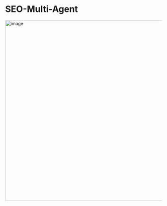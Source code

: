 # SEO-Multi-Agent
<img width="1025" height="582" alt="image" src="https://github.com/user-attachments/assets/c0fcff1b-ec74-4d81-b764-2084a83998e3" />
